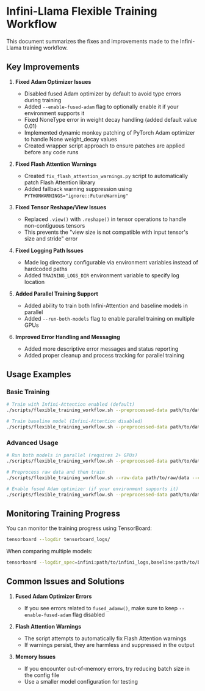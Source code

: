 # Infini-Llama Flexible Training Workflow

This document summarizes the fixes and improvements made to the Infini-Llama training workflow.

## Key Improvements

1. **Fixed Adam Optimizer Issues**
   - Disabled fused Adam optimizer by default to avoid type errors during training
   - Added `--enable-fused-adam` flag to optionally enable it if your environment supports it
   - Fixed NoneType error in weight decay handling (added default value 0.01)
   - Implemented dynamic monkey patching of PyTorch Adam optimizer to handle None weight_decay values
   - Created wrapper script approach to ensure patches are applied before any code runs

2. **Fixed Flash Attention Warnings**
   - Created `fix_flash_attention_warnings.py` script to automatically patch Flash Attention library
   - Added fallback warning suppression using `PYTHONWARNINGS="ignore::FutureWarning"`

3. **Fixed Tensor Reshape/View Issues**
   - Replaced `.view()` with `.reshape()` in tensor operations to handle non-contiguous tensors
   - This prevents the "view size is not compatible with input tensor's size and stride" error

4. **Fixed Logging Path Issues**
   - Made log directory configurable via environment variables instead of hardcoded paths
   - Added `TRAINING_LOGS_DIR` environment variable to specify log location

5. **Added Parallel Training Support**
   - Added ability to train both Infini-Attention and baseline models in parallel
   - Added `--run-both-models` flag to enable parallel training on multiple GPUs

6. **Improved Error Handling and Messaging**
   - Added more descriptive error messages and status reporting
   - Added proper cleanup and process tracking for parallel training

## Usage Examples

### Basic Training

```bash
# Train with Infini-Attention enabled (default)
./scripts/flexible_training_workflow.sh --preprocessed-data path/to/data --config-file scripts/config/tiny_test_config.yaml

# Train baseline model (Infini-Attention disabled)
./scripts/flexible_training_workflow.sh --preprocessed-data path/to/data --config-file scripts/config/tiny_test_config.yaml --disable-infini-attn
```

### Advanced Usage

```bash
# Run both models in parallel (requires 2+ GPUs)
./scripts/flexible_training_workflow.sh --preprocessed-data path/to/data --config-file scripts/config/tiny_test_config.yaml --run-both-models

# Preprocess raw data and then train
./scripts/flexible_training_workflow.sh --raw-data path/to/raw/data --config-file scripts/config/tiny_test_config.yaml

# Enable fused Adam optimizer (if your environment supports it)
./scripts/flexible_training_workflow.sh --preprocessed-data path/to/data --config-file scripts/config/tiny_test_config.yaml --enable-fused-adam
```

## Monitoring Training Progress

You can monitor the training progress using TensorBoard:

```bash
tensorboard --logdir tensorboard_logs/
```

When comparing multiple models:

```bash
tensorboard --logdir_spec=infini:path/to/infini_logs,baseline:path/to/baseline_logs
```

## Common Issues and Solutions

1. **Fused Adam Optimizer Errors**
   - If you see errors related to `fused_adamw()`, make sure to keep `--enable-fused-adam` flag disabled
   
2. **Flash Attention Warnings**
   - The script attempts to automatically fix Flash Attention warnings
   - If warnings persist, they are harmless and suppressed in the output

3. **Memory Issues**
   - If you encounter out-of-memory errors, try reducing batch size in the config file
   - Use a smaller model configuration for testing
